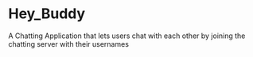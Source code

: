 # Hey_Buddy
A Chatting Application that lets users chat with each other by joining the chatting server with their usernames
